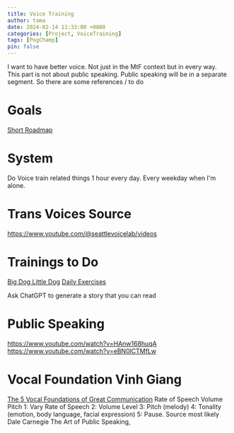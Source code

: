 ```yaml
---
title: Voice Training
author: tama
date: 2024-02-14 11:33:00 +0800
categories: [Project, VoiceTraining]
tags: [PogChamp]
pin: false
---
```


I want to have better voice. Not just in the MtF context but in every way.
This part is not about public speaking. Public speaking will be in a separate segment.
So there are some references / to do

# Goals
[Short Roadmap](https://www.youtube.com/watch?v=JYSxobwWypI)

# System
Do Voice train related things 1 hour every day.
Every weekday when I'm alone.

# Trans Voices Source

https://www.youtube.com/@seattlevoicelab/videos



# Trainings to Do
[Big Dog Little Dog](https://www.youtube.com/watch?v=61B6uHO-dVE)
[Daily Exercises](https://www.youtube.com/watch?v=cVwdcFrCXYA)

Ask ChatGPT to generate a story that you can read



# Public Speaking
https://www.youtube.com/watch?v=HAnw168huqA
https://www.youtube.com/watch?v=eBN0lCTMfLw


# Vocal Foundation Vinh Giang
[The 5 Vocal Foundations of Great Communication](https://www.youtube.com/watch?v=CuaY4qe4V34)
Rate of Speech
Volume
Pitch
1: Vary Rate of Speech 
2: Volume Level 
3: Pitch (melody) 
4: Tonality (emotion, body language, facial expression) 
5: Pause. Source most likely Dale Carnegie The Art of Public Speaking,